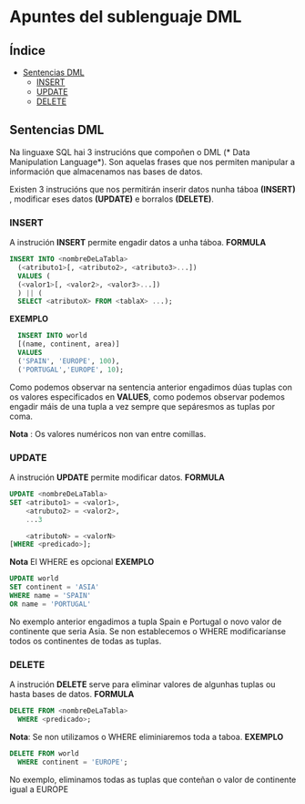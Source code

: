 # Apuntes del sublenguaje DML
## Índice
  - [Sentencias DML](#Sentencias-DML)
    - [INSERT](#INSERT)
    - [UPDATE](#UPDATE)
    - [DELETE](#DELETE)

  ## Sentencias DML
  Na linguaxe SQL hai 3 instrucións que compoñen o DML (* Data Manipulation Language*). Son aquelas frases que nos permiten manipular a información que almacenamos nas bases de datos.

  Existen 3 instrucións que nos permitirán inserir datos nunha táboa **(INSERT)** , modificar eses datos **(UPDATE)** e borralos **(DELETE)**.

  ### INSERT
A instrución **INSERT** permite engadir datos a unha táboa.
**FORMULA**
```sql
INSERT INTO <nombreDeLaTabla>
  (<atributo1>[, <atributo2>, <atributo3>...])
  VALUES (
  (<valor1>[, <valor2>, <valor3>...])
  ) || (
  SELECT <atributoX> FROM <tablaX> ...);
```
**EXEMPLO**
```sql
  INSERT INTO world
  [(name, continent, area)]
  VALUES
  ('SPAIN', 'EUROPE', 100),
  ('PORTUGAL','EUROPE', 10);
```
Como podemos observar na sentencia anterior engadimos dúas tuplas con os valores especificados en **VALUES**, como podemos observar podemos engadir máis de una tupla a vez sempre que sepáresmos as tuplas por coma.

   **Nota** : Os  valores numéricos non van entre comillas.
### UPDATE
A instrución **UPDATE** permite modificar datos.
**FORMULA**
```sql
UPDATE <nombreDeLaTabla>
SET <atributo1> = <valor1>,
    <atrubuto2> = <valor2>,
    ...3

    <atributoN> = <valorN>
[WHERE <predicado>];
```
**Nota** El WHERE es opcional
**EXEMPLO**
```sql
UPDATE world
SET continent = 'ASIA'
WHERE name = 'SPAIN'
OR name = 'PORTUGAL'
```
No  exemplo anterior engadimos  a tupla Spain e Portugal o novo valor de continente que seria Asia. Se non establecemos o WHERE modificaríanse todos os continentes de todas as tuplas.
### DELETE
A instrución **DELETE** serve para eliminar valores de algunhas tuplas ou hasta bases de datos.
**FORMULA**
```SQL
DELETE FROM <nombreDeLaTabla>
  WHERE <predicado>;
```
**Nota**: Se non utilizamos o WHERE eliminiaremos toda a taboa.
**EXEMPLO**
```SQL
DELETE FROM world
  WHERE continent = 'EUROPE';
```
No exemplo, eliminamos todas as tuplas que conteñan o valor de continente igual  a EUROPE
